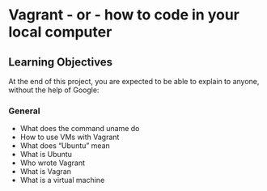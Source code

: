 # Vagrant - or - how to code in your local computer

## Learning Objectives

At the end of this project, you are expected to be able to explain to anyone, without the help of Google:

### General

  - What does the command uname do
  - How to use VMs with Vagrant
  - What does “Ubuntu” mean
  - What is Ubuntu
  - Who wrote Vagrant
  - What is Vagran
  - What is a virtual machine

